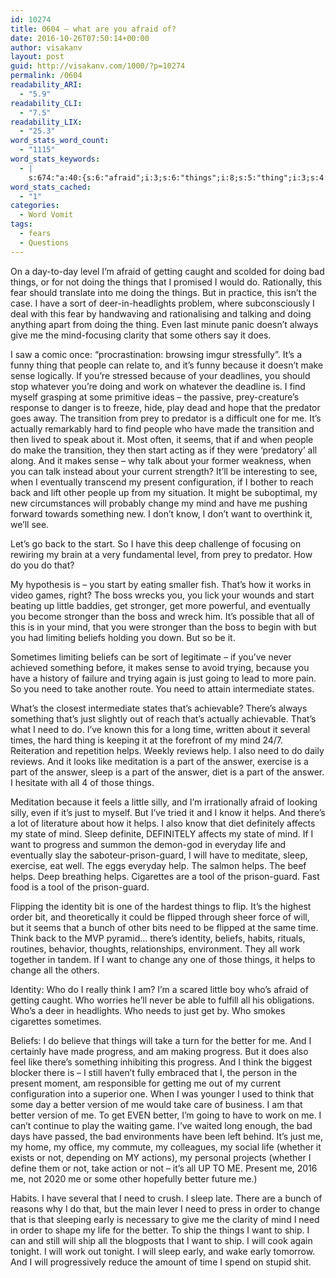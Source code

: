 ```yaml
---
id: 10274
title: 0604 – what are you afraid of?
date: 2016-10-26T07:50:14+00:00
author: visakanv
layout: post
guid: http://visakanv.com/1000/?p=10274
permalink: /0604
readability_ARI:
  - "5.9"
readability_CLI:
  - "7.5"
readability_LIX:
  - "25.3"
word_stats_word_count:
  - "1115"
word_stats_keywords:
  - |
    s:674:"a:40:{s:6:"afraid";i:3;s:6:"things";i:8;s:5:"thing";i:3;s:4:"mind";i:7;s:6:"people";i:4;s:7:"because";i:4;s:5:"sense";i:3;s:4:"work";i:4;s:4:"prey";i:3;s:8:"predator";i:3;s:10:"transition";i:3;s:5:"start";i:4;s:10:"eventually";i:3;s:7:"present";i:3;s:6:"change";i:4;s:4:"know";i:3;s:4:"want";i:5;s:4:"boss";i:3;s:6:"little";i:3;s:8:"stronger";i:3;s:7:"beliefs";i:4;s:4:"just";i:5;s:4:"need";i:8;s:4:"take";i:4;s:7:"there's";i:4;s:4:"time";i:3;s:5:"helps";i:7;s:4:"part";i:4;s:6:"answer";i:4;s:5:"sleep";i:5;s:8:"progress";i:4;s:4:"life";i:3;s:6:"prison";i:3;s:5:"guard";i:3;s:8:"identity";i:3;s:5:"order";i:3;s:5:"think";i:4;s:6:"better";i:6;s:5:"early";i:3;s:4:"ship";i:4;}";
word_stats_cached:
  - "1"
categories:
  - Word Vomit
tags:
  - fears
  - Questions
---
```

On a day-to-day level I&#8217;m afraid of getting caught and scolded for doing bad things, or for not doing the things that I promised I would do. Rationally, this fear should translate into me doing the things. But in practice, this isn&#8217;t the case. I have a sort of deer-in-headlights problem, where subconsciously I deal with this fear by handwaving and rationalising and talking and doing anything apart from doing the thing. Even last minute panic doesn&#8217;t always give me the mind-focusing clarity that some others say it does.

I saw a comic once: &#8220;procrastination: browsing imgur stressfully&#8221;. It&#8217;s a funny thing that people can relate to, and it&#8217;s funny because it doesn&#8217;t make sense logically. If you&#8217;re stressed because of your deadlines, you should stop whatever you&#8217;re doing and work on whatever the deadline is. I find myself grasping at some primitive ideas – the passive, prey-creature&#8217;s response to danger is to freeze, hide, play dead and hope that the predator goes away. The transition from prey to predator is a difficult one for me. It&#8217;s actually remarkably hard to find people who have made the transition and then lived to speak about it. Most often, it seems, that if and when people do make the transition, they then start acting as if they were &#8216;predatory&#8217; all along. And it makes sense – why talk about your former weakness, when you can talk instead about your current strength? It&#8217;ll be interesting to see, when I eventually transcend my present configuration, if I bother to reach back and lift other people up from my situation. It might be suboptimal, my new circumstances will probably change my mind and have me pushing forward towards something new. I don&#8217;t know, I don&#8217;t want to overthink it, we&#8217;ll see.

Let&#8217;s go back to the start. So I have this deep challenge of focusing on rewiring my brain at a very fundamental level, from prey to predator. How do you do that?

My hypothesis is – you start by eating smaller fish. That&#8217;s how it works in video games, right? The boss wrecks you, you lick your wounds and start beating up little baddies, get stronger, get more powerful, and eventually you become stronger than the boss and wreck him. It&#8217;s possible that all of this is in your mind, that you were stronger than the boss to begin with but you had limiting beliefs holding you down. But so be it.

Sometimes limiting beliefs can be sort of legitimate – if you&#8217;ve never achieved something before, it makes sense to avoid trying, because you have a history of failure and trying again is just going to lead to more pain. So you need to take another route. You need to attain intermediate states.

What&#8217;s the closest intermediate states that&#8217;s achievable? There&#8217;s always something that&#8217;s just slightly out of reach that&#8217;s actually achievable. That&#8217;s what I need to do. I&#8217;ve known this for a long time, written about it several times, the hard thing is keeping it at the forefront of my mind 24/7. Reiteration and repetition helps. Weekly reviews help. I also need to do daily reviews. And it looks like meditation is a part of the answer, exercise is a part of the answer, sleep is a part of the answer, diet is a part of the answer. I hesitate with all 4 of those things.

Meditation because it feels a little silly, and I&#8217;m irrationally afraid of looking silly, even if it&#8217;s just to myself. But I&#8217;ve tried it and I know it helps. And there&#8217;s a lot of literature about how it helps. I also know that diet definitely affects my state of mind. Sleep definite, DEFINITELY affects my state of mind. If I want to progress and summon the demon-god in everyday life and eventually slay the saboteur-prison-guard, I will have to meditate, sleep, exercise, eat well. The eggs everyday help. The salmon helps. The beef helps. Deep breathing helps. Cigarettes are a tool of the prison-guard. Fast food is a tool of the prison-guard.

Flipping the identity bit is one of the hardest things to flip. It&#8217;s the highest order bit, and theoretically it could be flipped through sheer force of will, but it seems that a bunch of other bits need to be flipped at the same time. Think back to the MVP pyramid&#8230; there&#8217;s identity, beliefs, habits, rituals, routines, behavior, thoughts, relationships, environment. They all work together in tandem. If I want to change any one of those things, it helps to change all the others.

Identity: Who do I really think I am? I&#8217;m a scared little boy who&#8217;s afraid of getting caught. Who worries he&#8217;ll never be able to fulfill all his obligations. Who&#8217;s a deer in headlights. Who needs to just get by. Who smokes cigarettes sometimes.

Beliefs: I do believe that things will take a turn for the better for me. And I certainly have made progress, and am making progress. But it does also feel like there&#8217;s something inhibiting this progress. And I think the biggest blocker there is – I still haven&#8217;t fully embraced that I, the person in the present moment, am responsible for getting me out of my current configuration into a superior one. When I was younger I used to think that some day a better version of me would take care of business. I am that better version of me. To get EVEN better, I&#8217;m going to have to work on me. I can&#8217;t continue to play the waiting game. I&#8217;ve waited long enough, the bad days have passed, the bad environments have been left behind. It&#8217;s just me, my home, my office, my commute, my colleagues, my social life (whether it exists or not, depending on MY actions), my personal projects (whether I define them or not, take action or not – it&#8217;s all UP TO ME. Present me, 2016 me, not 2020 me or some other hopefully better future me.)

Habits. I have several that I need to crush. I sleep late. There are a bunch of reasons why I do that, but the main lever I need to press in order to change that is that sleeping early is necessary to give me the clarity of mind I need in order to shape my life for the better. To ship the things I want to ship. I can and still will ship all the blogposts that I want to ship. I will cook again tonight. I will work out tonight. I will sleep early, and wake early tomorrow. And I will progressively reduce the amount of time I spend on stupid shit.